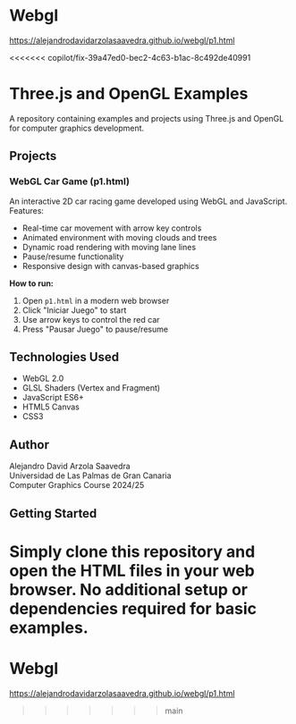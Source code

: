 # Webgl

https://alejandrodavidarzolasaavedra.github.io/webgl/p1.html



<<<<<<< copilot/fix-39a47ed0-bec2-4c63-b1ac-8c492de40991
# Three.js and OpenGL Examples

A repository containing examples and projects using Three.js and OpenGL for computer graphics development.

## Projects

### WebGL Car Game (p1.html)
An interactive 2D car racing game developed using WebGL and JavaScript. Features:
- Real-time car movement with arrow key controls
- Animated environment with moving clouds and trees
- Dynamic road rendering with moving lane lines
- Pause/resume functionality
- Responsive design with canvas-based graphics

**How to run:**
1. Open `p1.html` in a modern web browser
2. Click "Iniciar Juego" to start
3. Use arrow keys to control the red car
4. Press "Pausar Juego" to pause/resume

## Technologies Used
- WebGL 2.0
- GLSL Shaders (Vertex and Fragment)
- JavaScript ES6+
- HTML5 Canvas
- CSS3

## Author
Alejandro David Arzola Saavedra  
Universidad de Las Palmas de Gran Canaria  
Computer Graphics Course 2024/25

## Getting Started
Simply clone this repository and open the HTML files in your web browser. No additional setup or dependencies required for basic examples.
=======
# Webgl

https://alejandrodavidarzolasaavedra.github.io/webgl/p1.html
>>>>>>> main
